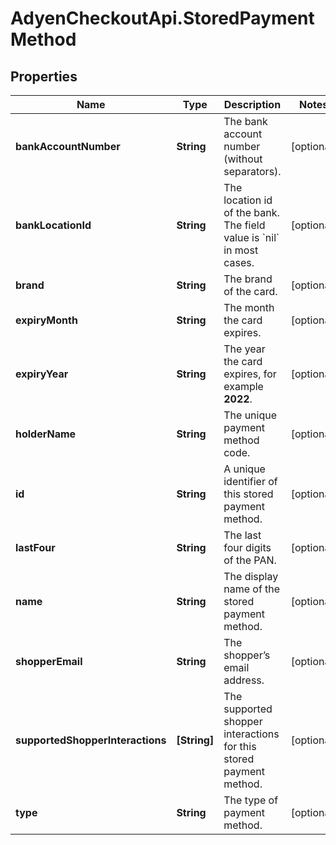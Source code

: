 # AdyenCheckoutApi.StoredPaymentMethod

## Properties

Name | Type | Description | Notes
------------ | ------------- | ------------- | -------------
**bankAccountNumber** | **String** | The bank account number (without separators). | [optional] 
**bankLocationId** | **String** | The location id of the bank. The field value is &#x60;nil&#x60; in most cases. | [optional] 
**brand** | **String** | The brand of the card. | [optional] 
**expiryMonth** | **String** | The month the card expires. | [optional] 
**expiryYear** | **String** | The year the card expires, for example **2022**. | [optional] 
**holderName** | **String** | The unique payment method code. | [optional] 
**id** | **String** | A unique identifier of this stored payment method. | [optional] 
**lastFour** | **String** | The last four digits of the PAN. | [optional] 
**name** | **String** | The display name of the stored payment method. | [optional] 
**shopperEmail** | **String** | The shopper’s email address. | [optional] 
**supportedShopperInteractions** | **[String]** | The supported shopper interactions for this stored payment method. | [optional] 
**type** | **String** | The type of payment method. | [optional] 


